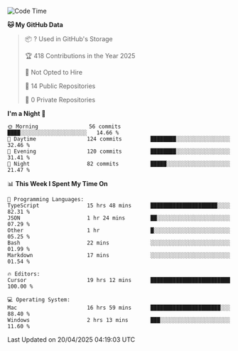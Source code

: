 <!--START_SECTION:waka-->
![Code Time](http://img.shields.io/badge/Code%20Time-6%2C902%20hrs%2036%20mins-blue)

**🐱 My GitHub Data** 

> 📦 ? Used in GitHub's Storage 
 > 
> 🏆 418 Contributions in the Year 2025
 > 
> 🚫 Not Opted to Hire
 > 
> 📜 14 Public Repositories 
 > 
> 🔑 0 Private Repositories 
 > 
**I'm a Night 🦉** 

```text
🌞 Morning                56 commits          ████░░░░░░░░░░░░░░░░░░░░░   14.66 % 
🌆 Daytime                124 commits         ████████░░░░░░░░░░░░░░░░░   32.46 % 
🌃 Evening                120 commits         ████████░░░░░░░░░░░░░░░░░   31.41 % 
🌙 Night                  82 commits          █████░░░░░░░░░░░░░░░░░░░░   21.47 % 
```


📊 **This Week I Spent My Time On** 

```text
💬 Programming Languages: 
TypeScript               15 hrs 48 mins      █████████████████████░░░░   82.31 % 
JSON                     1 hr 24 mins        ██░░░░░░░░░░░░░░░░░░░░░░░   07.29 % 
Other                    1 hr                █░░░░░░░░░░░░░░░░░░░░░░░░   05.25 % 
Bash                     22 mins             ░░░░░░░░░░░░░░░░░░░░░░░░░   01.99 % 
Markdown                 17 mins             ░░░░░░░░░░░░░░░░░░░░░░░░░   01.54 % 

🔥 Editors: 
Cursor                   19 hrs 12 mins      █████████████████████████   100.00 % 

💻 Operating System: 
Mac                      16 hrs 59 mins      ██████████████████████░░░   88.40 % 
Windows                  2 hrs 13 mins       ███░░░░░░░░░░░░░░░░░░░░░░   11.60 % 
```


 Last Updated on 20/04/2025 04:19:03 UTC
<!--END_SECTION:waka-->

